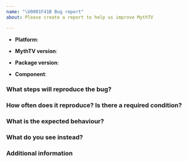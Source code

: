 ```yaml
---
name: "\U0001F41B Bug report"
about: Please create a report to help us improve MythTV

---
```


<!--
Thank you for reporting an issue in MythTV.

This issue tracker is for bugs and issues found within MythTV.
If you require more general support please see the support section
of our website: https://www.mythtv.org/support


Please fill in as much of the template below as you're able to.

Platform: Distro and output of `uname -a` (Linux/UNIX), or version and 32/64-bit (Windows)
MythTV version: the version of MythTV you are running (master, fixes/31, etc)
Package version: if using a packaged version of MythTV, please provide repository/version
Component: if known, please specify the affected component (e.g. frontend/backend)
-->

* **Platform**:

* **MythTV version**:

* **Package version**:

* **Component**:

### What steps will reproduce the bug?

<!--
Please enter details about your bug, preferably including simple navigation
instructions to reproduce the bug in mythfrontend, or the startup options you
are using for any MythTV command line applications.
-->

### How often does it reproduce? Is there a required condition?

### What is the expected behaviour?

<!--
If possible, please provide textual (e.g. logging) output. Screenshots may be more
appropriate for graphical bugs in mythfrontend.
-->

### What do you see instead?

<!--
If possible, please provide textual (e.g. logging) output. Screenshots may be more
appropriate for graphical bugs in mythfrontend.
-->

### Additional information

<!--
Please tell us anything else you think we should know to help reproduce the bug.
-->
